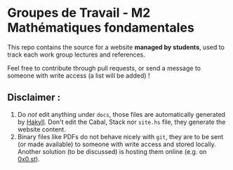 # Groupes de Travail - M2 Mathématiques fondamentales

This repo contains the source for a website **managed by students**, used to track each work group lectures and references.

Feel free to contribute through pull requests, or send a message to someone with write access (a list will be added) !

## Disclaimer :
1. Do _not_ edit anything under `docs`, those files are automatically generated by [Hakyll](https://jaspervdj.be/hakyll/). Don't edit the Cabal, Stack nor `site.hs` file, they generate the website content.
2. Binary files like PDFs do not behave nicely with `git`, they are to be sent (or made available) to someone with write access and stored locally. Another solution (to be discussed) is hosting them online (e.g. on [0x0.st](https://0x0.st)).
